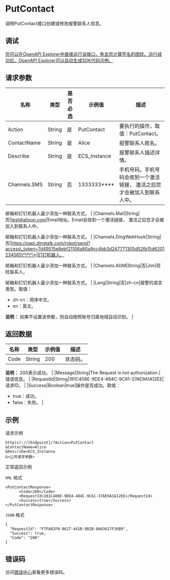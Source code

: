 # PutContact

调用PutContact接口创建或修改报警联系人信息。

## 调试

[您可以在OpenAPI Explorer中直接运行该接口，免去您计算签名的困扰。运行成功后，OpenAPI Explorer可以自动生成SDK代码示例。](https://api.aliyun.com/#product=Cms&api=PutContact&type=RPC&version=2019-01-01)

## 请求参数

|名称|类型|是否必选|示例值|描述|
|--|--|----|---|--|
|Action|String|是|PutContact|要执行的操作，取值：PutContact。 |
|ContactName|String|是|Alice|报警联系人姓名。 |
|Describe|String|是|ECS\_Instance|报警联系人描述详情。 |
|Channels.SMS|String|否|1333333\*\*\*\*|手机号码。手机号码会收到一个激活链接， 激活之后您才会被加入到联系人中。

 邮箱和钉钉机器人最少添加一种联系方式。 |
|Channels.Mail|String|否|test@aliyun.com|Email地址。Email会收到一个激活链接， 激活之后您才会被加入到联系人中。

 邮箱和钉钉机器人最少添加一种联系方式。 |
|Channels.DingWebHook|String|否|https://oapi.dingtalk.com/robot/send?access\_token=7d49515e8ebf21106a80a9cc4bb3d247771305d52fb15d6201234565\*\*\*\*|钉钉机器人。

 邮箱和钉钉机器人最少添加一种联系方式。 |
|Channels.AliIM|String|否|Jim|旺旺联系人。

 邮箱和钉钉机器人最少添加一种联系方式。 |
|Lang|String|否|zh-cn|报警的语言类型。取值：

 -   zh-cn：简体中文。
-   en：英文。

 **说明：** 如果不设置该参数，则自动按照账号归属地域自动识别。 |

## 返回数据

|名称|类型|示例值|描述|
|--|--|---|--|
|Code|String|200|状态码。

 **说明：** 200表示成功。 |
|Message|String|The Request is not authorization.|错误信息。 |
|RequestId|String|181C406E-9DE4-484C-9C61-37AE9A1A12EE|请求ID。 |
|Success|Boolean|true|操作是否成功。取值：

 -   true：成功。
-   false：失败。 |

## 示例

请求示例

```
http(s)://[Endpoint]/?Action=PutContact
&ContactName=Alice
&Describe=ECS_Instance
&<公共请求参数>
```

正常返回示例

`XML` 格式

```
<PutContactResponse>
      <Code>200</Code>
      <RequestId>181C406E-9DE4-484C-9C61-37AE9A1A12EE</RequestId>
      <Success>true</Success>
</PutContactResponse>
```

`JSON` 格式

```
{
  "RequestId": "F7FA82F0-8627-441B-9B2B-8663617F36B9",
  "Success": true,
  "Code": "200"
}
```

## 错误码

访问[错误中心](https://error-center.alibabacloud.com/status/product/Cms)查看更多错误码。

